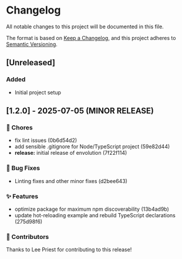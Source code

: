 # Changelog

All notable changes to this project will be documented in this file.

The format is based on [Keep a Changelog](https://keepachangelog.com/en/1.0.0/),
and this project adheres to [Semantic Versioning](https://semver.org/spec/v2.0.0.html).

## [Unreleased]

### Added
- Initial project setup

## [1.2.0] - 2025-07-05 (MINOR RELEASE)

### 🔨 Chores

- fix lint issues (0b6d54d2)
- add sensible .gitignore for Node/TypeScript project (59e82d44)
- **release:** initial release of envolution (7f22f114)

### 🐛 Bug Fixes

- Linting fixes and other minor fixes (d2bee643)

### ✨ Features

- optimize package for maximum npm discoverability (13b4ad9b)
- update hot-reloading example and rebuild TypeScript declarations (275d98f6)

### 👥 Contributors

Thanks to Lee Priest for contributing to this release!

